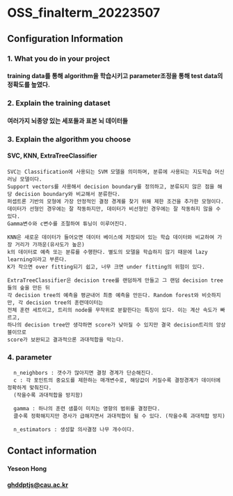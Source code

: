 # OSS_finalterm_20223507

  
## Configuration Information

### 1. What you do in your project

#### training data를 통해 algorithm을 학습시키고 parameter조정을 통해 test data의 정확도를 높였다.

### 2. Explain the training dataset
#### 여러가지 뇌종양 있는 세포들과 표본 뇌 데이터들

### 3. Explain the algorithm you choose
#### SVC, KNN, ExtraTreeClassifier
  
    SVC는 Classification에 사용되는 SVM 모델을 의미하며, 분류에 사용되는 지도학습 머신러닝 모델이다.
    Support vectors를 사용해서 decision boundary를 정의하고, 분류되지 않은 점을 해당 decision boundary와 비교해서 분류한다. 
    퍼셉트론 기반의 모형에 가장 안정적인 결정 경계를 찾기 위해 제한 조건을 추가한 모형이다. 
    데이터가 선형인 경우에는 잘 작동하지만, 데이터가 비선형인 경우에는 잘 작동하지 않을 수 있다. 
    Gamma변수와 c변수를 조절하여 튜닝이 이루어진다.
    
    KNN은 새로운 데이터가 들어오면 데이터 베이스에 저장되어 있는 학습 데이터와 비교하여 가장 거리가 가까운(유사도가 높은)
    k의 데이터로 예측 또는 분류를 수행한다. 별도의 모델을 학습하지 않기 때문에 lazy learning이라고 부른다.
    K가 작으면 over fitting되기 쉽고, 너무 크면 under fitting의 위험이 있다.
    
    ExtraTreeClassifier은 decision tree를 랜덤하게 만들고 그 랜덤 decision tree들의 숲을 만든 뒤 
    각 decision tree의 예측을 평균내어 최종 예측을 만든다. Random forest와 비슷하지만, 각 decision tree의 훈련데이터는 
    전체 훈련 세트이고, 트리의 node를 무작위로 분할한다는 특징이 있다. 이는 계산 속도가 빠르고, 
    하나의 decision tree만 생각하면 score가 낮아질 수 있지만 결국 decision트리의 앙상블이므로 
    score가 보완되고 결과적으론 과대적합을 막는다.

### 4. parameter
      n_neighbors : 갯수가 많아지면 결정 경계가 단순해진다.
      c : 각 포인트의 중요도를 제한하는 매개변수로, 해당값이 커질수록 결정경계가 데이터에 정확하게 맞춰진다. 
      (작을수록 과대적합을 방지함)
      
      gamma : 하나의 훈련 샘플이 미치는 영향의 범위를 결정한다. 
      클수록 정확해지지만 경사가 급해지면서 과대적합이 될 수 있다. (작을수록 과대적합 방지)
      
      n_estimators : 생성할 의사결정 나무 개수이다.

## Contact information
#### Yeseon Hong
#### ghddptjs@cau.ac.kr
